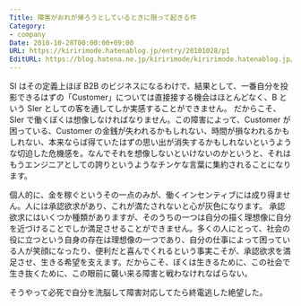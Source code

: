 ```yaml
---
Title: 障害がおれが帰ろうとしているときに限って起きる件
Category:
- company
Date: 2010-10-28T00:00:00+09:00
URL: https://kiririmode.hatenablog.jp/entry/20101028/p1
EditURL: https://blog.hatena.ne.jp/kiririmode/kiririmode.hatenablog.jp/atom/entry/8454420450078211457
---
```



SI はその定義上ほぼ B2B のビジネスになるわけで、結果として、一番自分を投影できるはずの「Customer」については直接接する機会はほとんどなく、B という SIer としての客を通してしか実感することができません。
だからこそ、SIer で働くぼくは想像しなければなりません。この障害によって、Customer が困っている、Customer の金銭が失われるかもしれない、時間が損なわれるかもしれない、本来ならば得ていたはずの思い出が消失するかもしれないというような切迫した危機感を。なんでそれを想像しないといけないのかというと、それはもうエンジニアとしての誇りというようなチンケな言葉に集約されることになります。


個人的に、金を稼ぐというその一点のみが、働くインセンティブには成り得ません。人には承認欲求があり、これが満たされないと心が灰色になります。
承認欲求にはいくつか種類がありますが、そのうちの一つは自分の描く理想像に自分を近づけることでしか満足させることができません。多くの人にとって、社会の役に立つという自身の存在は理想像の一つであり、自分の仕事によって困っている人が笑顔になったり、便利だと喜んでくれるという事実こそが、承認欲求を満足させ、生きる希望を支えます。だからこそ、ぼくは生きるために、この社会で生き抜くために、この眼前に襲い来る障害と戦わなけれなばらない。

そうやって必死で自分を洗脳して障害対応してたら終電逃した絶望した。
